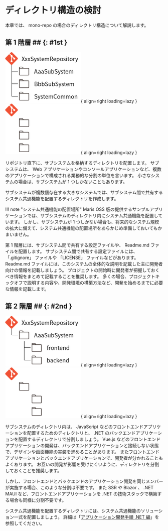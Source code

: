 # ディレクトリ構造の検討

本章では、 mono-repo の場合のディレクトリ構造について解説します。

## 第 1 階層 ## {: #1st }

![mono-repo の第 1 階層構造例](../../images/guidebooks/git/mono-repo-structure-light.png#only-light){ align=right loading=lazy }
![mono-repo の第 1 階層構造例](../../images/guidebooks/git/mono-repo-structure-dark.png#only-dark){ align=right loading=lazy }

リポジトリ直下に、サブシステムを格納するディレクトリを配置します。
サブシステムは、 Web アプリケーションやコンソールアプリケーションなど、複数のアプリケーションで構成される業務的な分割の単位を言います。
小さなシステムの場合は、サブシステムが 1 つしかないこともあります。

サブシステムが複数個存在する大きなシステムでは、サブシステム間で共有するシステム共通機能を配置するディレクトリを作成します。

!!! note "システム共通機能の配置場所"
    Maris OSS 版の提供するサンプルアプリケーションでは、サブシステムのディレクトリ内にシステム共通機能を配置しています。
    しかし、サブシステムが 1 つしかない場合も、将来的なシステム規模の拡大に備えて、システム共通機能の配置場所をあらかじめ準備しておいてもかまいません。

第 1 階層には、サブシステム間で共有する設定ファイルや、 Readme.md ファイルを配置します。
サブシステム間で共有する設定ファイルには、 「.gitignore」 ファイルや 「LICENSE」 ファイルなどがあります。
Readme.md ファイルには、このシステムの全体的な説明を記載した主に開発者向けの情報を記載しましょう。
プロジェクトの開始時に開発者が把握しておくべき情報をまとめて記載することを推奨します。
多くの場合、プロジェクトキックオフで説明する内容や、開発環境の構築方法など、開発を始めるまでに必要な情報を記載します。

## 第 2 階層 ## {: #2nd }

![mono-repo の第 2 階層構造例](../../images/guidebooks/git/mono-repo-structure-2nd-subsystem-light.png#only-light){ align=right loading=lazy }
![mono-repo の第 2 階層構造例](../../images/guidebooks/git/mono-repo-structure-2nd-subsystem-dark.png#only-dark){ align=right loading=lazy }

サブシステムのディレクトリ内は、 JavaScript などのフロントエンドアプリケーションを配置するためのディレクトリと、 .NET のバックエンドアプリケーションを配置するディレクトリで分割しましょう。
Vue.js などのフロントエンドアプリケーションの開発は、バックエンドアプリケーションと接続しない状態で、デザインや画面機能の実装を進めることがあります。
またフロントエンドアプリケーションとバックエンドアプリケーションで、開発者が分かれることもよくあります。
お互いの開発が影響を受けにくいように、ディレクトリを分割しておくことを推奨します。

しかし、フロントエンドとバックエンドのアプリケーション開発を同じメンバーが実施する場合、このような分割は不要です。
また SSR や Blazor 、 .NET MAUI など、フロントエンドアプリケーションを .NET の技術スタックで構築する場合も同様に分割不要です。

システム共通機能を配置するディレクトリには、システム共通機能のソリューション一式を配置しましょう。
詳細は「[アプリケーション開発手順 .NET 編](../how-to-develop/dotnet/index.md)」を参照してください。
